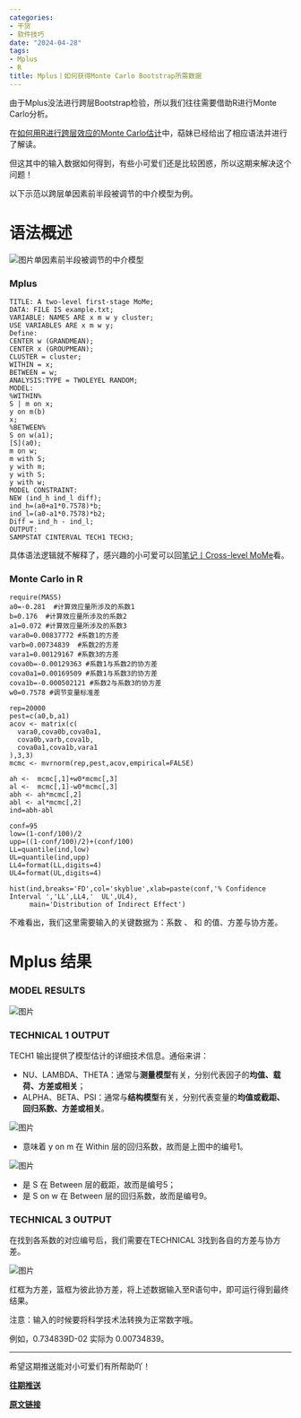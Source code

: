 ```yaml
---
categories:
- 干货
- 软件技巧
date: "2024-04-28"
tags:
- Mplus
- R
title: Mplus丨如何获得Monte Carlo Bootstrap所需数据
---
```


由于Mplus没法进行跨层Bootstrap检验，所以我们往往需要借助R进行Monte Carlo分析。

在[如何用R进行跨层效应的Monte Carlo估计](https://mp.weixin.qq.com/s?__biz=MzIwMDk1OTM2OQ==&mid=2247489226&idx=1&sn=9f51c0e5e52ed14a501d0767ddbd209c&chksm=96f4622ca183eb3a5be6b715769c867bcd1571a1d86c397f75a9aed294a3ff5633f037135f08&token=1467753289&lang=zh_CN&scene=21#wechat_redirect)中，萜妹已经给出了相应语法并进行了解读。

但这其中的输入数据如何得到，有些小可爱们还是比较困惑，所以这期来解决这个问题！

以下示范以跨层单因素前半段被调节的中介模型为例。

<!--more-->

# 语法概述

![图片](https://tie-1315290370.cos.ap-beijing.myqcloud.com/Paper/202405081730730.webp)单因素前半段被调节的中介模型

### Mplus

```
TITLE: A two-level first-stage MoMe;
DATA: FILE IS example.txt;
VARIABLE: NAMES ARE x m w y cluster;
USE VARIABLES ARE x m w y;
Define:
CENTER w (GRANDMEAN);
CENTER x (GROUPMEAN);
CLUSTER = cluster;
WITHIN = x;
BETWEEN = w;
ANALYSIS:TYPE = TWOLEYEL RANDOM;
MODEL:
%WITHIN%
S | m on x;
y on m(b)
x;
%BETWEEN%
S on w(a1);
[S](a0);
m on w;
m with S;
y with m;
y with S;
y with w;
MODEL CONSTRAINT:
NEW (ind_h ind_l diff);
ind_h=(a0+a1*0.7578)*b; 
ind_l=(a0-a1*0.7578)*b2; 
Diff = ind_h - ind_l;
OUTPUT:
SAMPSTAT CINTERVAL TECH1 TECH3;
```

具体语法逻辑就不解释了，感兴趣的小可爱可以回[笔记丨Cross-level MoMe](https://mp.weixin.qq.com/s?__biz=MzIwMDk1OTM2OQ==&mid=2247484814&idx=1&sn=17ff2c2d8eff67fddf5c4d65f8ae5d60&chksm=96f47168a183f87ebc4a5c8b9ec11645ec761992efae3d7ca4322d376b1aa4057536b1f79ae7&token=1026914331&lang=zh_CN&scene=21#wechat_redirect)看。

### Monte Carlo in R

```
require(MASS)
a0=-0.281  #计算效应量所涉及的系数1
b=0.176  #计算效应量所涉及的系数2
a1=0.072 #计算效应量所涉及的系数3
vara0=0.00837772 #系数1的方差
varb=0.00734839  #系数2的方差
vara1=0.00129167 #系数3的方差
cova0b=-0.00129363 #系数1与系数2的协方差
cova0a1=0.00169509 #系数1与系数3的协方差
cova1b=-0.000502121 #系数2与系数3的协方差
w0=0.7578 #调节变量标准差

rep=20000
pest=c(a0,b,a1)
acov <- matrix(c(
  vara0,cova0b,cova0a1,
  cova0b,varb,cova1b,
  cova0a1,cova1b,vara1
),3,3)
mcmc <- mvrnorm(rep,pest,acov,empirical=FALSE)

ah <-  mcmc[,1]+w0*mcmc[,3]
al <-  mcmc[,1]-w0*mcmc[,3]
abh <- ah*mcmc[,2]
abl <- al*mcmc[,2]
ind=abh-abl

conf=95 
low=(1-conf/100)/2
upp=((1-conf/100)/2)+(conf/100)
LL=quantile(ind,low)
UL=quantile(ind,upp)
LL4=format(LL,digits=4)
UL4=format(UL,digits=4)

hist(ind,breaks='FD',col='skyblue',xlab=paste(conf,'% Confidence Interval ','LL',LL4,'  UL',UL4),
     main='Distribution of Indirect Effect')
```

不难看出，我们这里需要输入的关键数据为：系数 、 和 的值、方差与协方差。

# Mplus 结果

### MODEL RESULTS

![图片](https://tie-1315290370.cos.ap-beijing.myqcloud.com/Paper/202405081730766.webp)

### TECHNICAL 1 OUTPUT

TECH1 输出提供了模型估计的详细技术信息。通俗来讲：

- NU、LAMBDA、THETA：通常与**测量模型**有关，分别代表因子的**均值、载荷、方差或相关**；
- ALPHA、BETA、PSI：通常与**结构模型**有关，分别代表变量的**均值或截距、回归系数、方差或相关**。

![图片](https://tie-1315290370.cos.ap-beijing.myqcloud.com/Paper/202405081730777.webp)

-  意味着 y on m 在 Within 层的回归系数，故而是上图中的编号1。

![图片](https://tie-1315290370.cos.ap-beijing.myqcloud.com/Paper/202405081730802.webp) 

-  是 S 在 Between 层的截距，故而是编号5；
-  是 S on w 在 Between 层的回归系数，故而是编号9。

### TECHNICAL 3 OUTPUT

在找到各系数的对应编号后，我们需要在TECHNICAL 3找到各自的方差与协方差。

![图片](https://tie-1315290370.cos.ap-beijing.myqcloud.com/Paper/202405081730870.webp)

红框为方差，篮框为彼此协方差，将上述数据输入至R语句中，即可运行得到最终结果。

注意：输入的时候要将科学技术法转换为正常数字哦。

例如，0.734839D-02 实际为 0.00734839。

------

希望这期推送能对小可爱们有所帮助吖！

[**往期推送**](https://mp.weixin.qq.com/s?__biz=MzIwMDk1OTM2OQ==&mid=2247488061&idx=1&sn=263c0515643b654b4e48872ec32c1fff&chksm=96f466dba183efcd3c375c7ed27271fa935ddcbdb7f25974c3b3c60ad8da454c6e6839603f97&token=1747323943&lang=zh_CN&scene=21#wechat_redirect)

[**原文链接**](https://mp.weixin.qq.com/s?__biz=MzIwMDk1OTM2OQ==&mid=2247490002&idx=1&sn=c15431cb38b4de5d4405bd5dc80d898e&chksm=96f46d34a183e4225535dacde88e7bce735d6ca014d3965ac0af2d6dc47e3f8e7dd80af5a1bd&token=1196254521&lang=zh_CN#rd)

